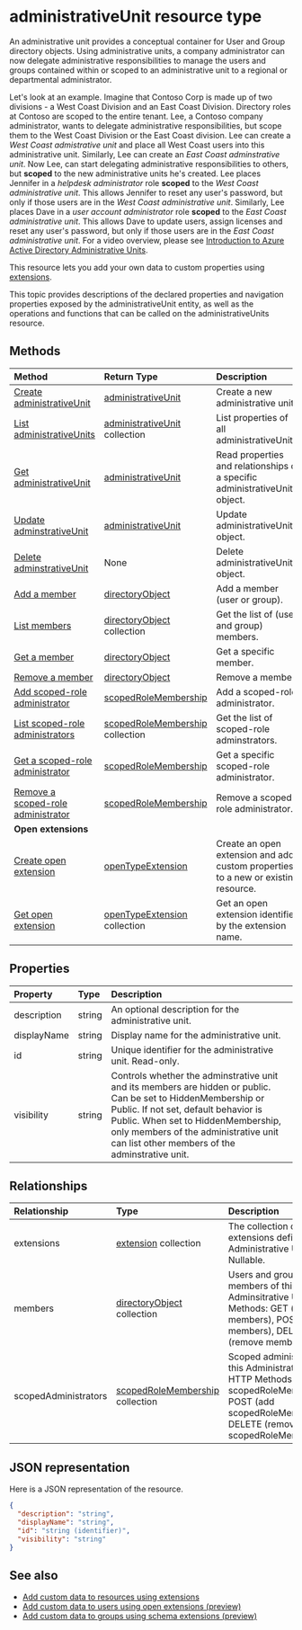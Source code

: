 # administrativeUnit resource type

An administrative unit provides a conceptual container for User and Group directory objects. Using administrative units, a company administrator can now delegate administrative responsibilities to manage the users and groups contained within or scoped to an administrative unit to a regional or departmental administrator. 

Let's look at an example. Imagine that Contoso Corp is made up of two divisions - a West Coast Division and an East Coast Division. Directory roles at Contoso are scoped to the entire tenant. Lee, a Contoso company administrator, wants to delegate administrative responsibilities, but scope them to the West Coast Division or the East Coast division.  Lee can create a *West Coast admistrative unit* and place all West Coast users into this administrative unit.  Similarly, Lee can create an *East Coast adminstrative unit*.  Now Lee, can start delegating administrative responsibilities to others, but **scoped** to the new administrative units he's created. Lee places Jennifer in a *helpdesk administrator* role **scoped** to the *West Coast administrative unit*.  This allows Jennifer to reset any user's password, but only if those users are in the *West Coast administrative unit*.  Similarly, Lee places Dave in a *user account administrator* role **scoped** to the *East Coast administrative unit*.  This allows Dave to update users, assign licenses and reset any user's password, but only if those users are in the *East Coast administrative unit*. For a video overview, please see [Introduction to Azure Active Directory Administrative Units](https://channel9.msdn.com/Series/Windows-Azure-Active-Directory/Introduction-to-Azure-Active-Directory-Administrative-Units).

This resource lets you add your own data to custom properties using [extensions](../../../concepts/extensibility_overview.md).

This topic provides descriptions of the declared properties and navigation properties exposed by the administrativeUnit entity, as well as the operations and functions that can be called on the administrativeUnits resource.


## Methods

| Method		   | Return Type	|Description|
|:---------------|:--------|:----------|
|[Create administrativeUnit](../api/administrativeunit_post_administrativeunits.md) | [administrativeUnit](administrativeunit.md) | Create a new administrative unit.|
|[List administrativeUnits](../api/administrativeunit_list.md) | [administrativeUnit](administrativeunit.md) collection |List properties of all administrativeUnits.|
|[Get administrativeUnit](../api/administrativeunit_get.md) | [administrativeUnit](administrativeunit.md) |Read properties and relationships of a specific administrativeUnit object.|
|[Update adminstrativeUnit](../api/administrativeunit_update.md) | [administrativeUnit](administrativeunit.md)	|Update administrativeUnit object. |
|[Delete adminstrativeUnit](../api/administrativeunit_delete.md) | None |Delete administrativeUnit object. |
|[Add a member](../api/administrativeunit_post_members.md) |[directoryObject](directoryObject.md)| Add a member (user or group).|
|[List members](../api/administrativeunit_list_members.md) |[directoryObject](directoryObject.md) collection| Get the list of (user and group) members.|
|[Get a member](../api/administrativeunit_get_members.md) |[directoryObject](directoryObject.md)| Get a specific member.|
|[Remove a member](../api/administrativeunit_delete_members.md) |[directoryObject](directoryObject.md)| Remove a member.|
|[Add scoped-role administrator](../api/administrativeunit_post_scopedadministrators.md) |[scopedRoleMembership](scopedrolemembership.md)| Add a scoped-role administrator.|
|[List scoped-role administrators](../api/administrativeunit_list_scopedadministrators.md) |[scopedRoleMembership](scopedrolemembership.md) collection| Get the list of scoped-role adminstrators.|
|[Get a scoped-role administrator](../api/administrativeunit_get_scopedadministrators.md) |[scopedRoleMembership](scopedrolemembership.md)| Get a specific scoped-role administrator.|
|[Remove a scoped-role administrator](../api/administrativeunit_delete_scopedadministrators.md) |[scopedRoleMembership](scopedrolemembership.md)| Remove a scoped-role administrator.|
|**Open extensions**| | |
|[Create open extension](../api/opentypeextension_post_opentypeextension.md) |[openTypeExtension](opentypeextension.md)| Create an open extension and add custom properties to a new or existing resource.|
|[Get open extension](../api/opentypeextension_get.md) |[openTypeExtension](opentypeextension.md) collection| Get an open extension identified by the extension name.|

## Properties
| Property	   | Type	|Description|
|:---------------|:--------|:----------|
|description|string|An optional description for the administrative unit.|
|displayName|string|Display name for the administrative unit.|
|id|string|Unique identifier for the administrative unit. Read-only.|
|visibility|string|Controls whether the adminstrative unit and its members are hidden or public. Can be set to HiddenMembership or Public. If not set, default behavior is Public. When set to HiddenMembership, only members of the administrative unit can list other members of the adminstrative unit.|

## Relationships
| Relationship | Type	|Description|
|:---------------|:--------|:----------|
|extensions|[extension](extension.md) collection|The collection of open extensions defined for this Administrative Unit. Nullable.|
|members|[directoryObject](directoryObject.md) collection|Users and groups that are members of this Adminsitrative Unit. HTTP Methods: GET (list members), POST (add members), DELETE (remove members).|
|scopedAdministrators|[scopedRoleMembership](scopedrolemembership.md) collection| Scoped administrators of this Administrative Unit.  HTTP Methods: GET (list scopedRoleMemberships), POST (add scopedRoleMembership), DELETE (remove scopedRoleMembership). |

## JSON representation

Here is a JSON representation of the resource.

<!-- {
  "blockType": "resource",
  "optionalProperties": [

  ],
  "@odata.type": "microsoft.graph.administrativeunit"
}-->

```json
{
  "description": "string",
  "displayName": "string",
  "id": "string (identifier)",
  "visibility": "string"
}

```


## See also

- [Add custom data to resources using extensions](../../../concepts/extensibility_overview.md)
- [Add custom data to users using open extensions (preview)](../../../concepts/extensibility_open_users.md)
- [Add custom data to groups using schema extensions (preview)](../../../concepts/extensibility_schema_groups.md)


<!-- uuid: 8fcb5dbc-d5aa-4681-8e31-b001d5168d79
2015-10-25 14:57:30 UTC -->
<!-- {
  "type": "#page.annotation",
  "description": "administrativeUnit resource",
  "keywords": "",
  "section": "documentation",
  "tocPath": ""
}-->